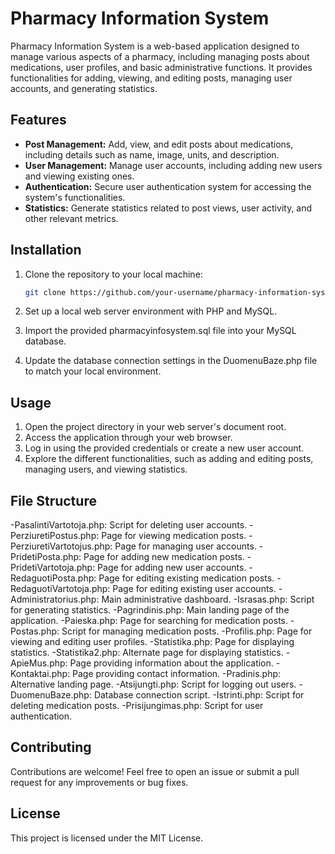 # Pharmacy Information System
Pharmacy Information System is a web-based application designed to manage various aspects of a pharmacy, including managing posts about medications, user profiles, and basic administrative functions. It provides functionalities for adding, viewing, and editing posts, managing user accounts, and generating statistics.

## Features

- **Post Management:** Add, view, and edit posts about medications, including details such as name, image, units, and description.
- **User Management:** Manage user accounts, including adding new users and viewing existing ones.
- **Authentication:** Secure user authentication system for accessing the system's functionalities.
- **Statistics:** Generate statistics related to post views, user activity, and other relevant metrics.

## Installation

1. Clone the repository to your local machine:

   ```bash
   git clone https://github.com/your-username/pharmacy-information-system.git

2. Set up a local web server environment with PHP and MySQL.
3. Import the provided pharmacyinfosystem.sql file into your MySQL database.
4. Update the database connection settings in the DuomenuBaze.php file to match your local environment.

## Usage

1. Open the project directory in your web server's document root.
2. Access the application through your web browser.
3. Log in using the provided credentials or create a new user account.
4. Explore the different functionalities, such as adding and editing posts, managing users, and viewing statistics.

## File Structure

-PasalintiVartotoja.php: Script for deleting user accounts.
-PerziuretiPostus.php: Page for viewing medication posts.
-PerziuretiVartotojus.php: Page for managing user accounts.
-PridetiPosta.php: Page for adding new medication posts.
-PridetiVartotoja.php: Page for adding new user accounts.
-RedaguotiPosta.php: Page for editing existing medication posts.
-RedaguotiVartotoja.php: Page for editing existing user accounts.
-Administratorius.php: Main administrative dashboard.
-Israsas.php: Script for generating statistics.
-Pagrindinis.php: Main landing page of the application.
-Paieska.php: Page for searching for medication posts.
-Postas.php: Script for managing medication posts.
-Profilis.php: Page for viewing and editing user profiles.
-Statistika.php: Page for displaying statistics.
-Statistika2.php: Alternate page for displaying statistics.
-ApieMus.php: Page providing information about the application.
-Kontaktai.php: Page providing contact information.
-Pradinis.php: Alternative landing page.
-Atsijungti.php: Script for logging out users.
-DuomenuBaze.php: Database connection script.
-Istrinti.php: Script for deleting medication posts.
-Prisijungimas.php: Script for user authentication.

## Contributing

Contributions are welcome! Feel free to open an issue or submit a pull request for any improvements or bug fixes.

## License

This project is licensed under the MIT License.
